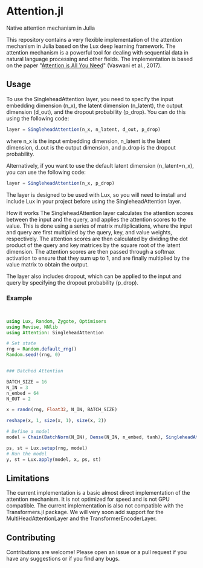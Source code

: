 # Attention.jl

Native attention mechanism in Julia

<!-- [![Stable](https://img.shields.io/badge/docs-stable-blue.svg)](https://ACEsuit.github.io/Attention.jl/stable/)
[![Dev](https://img.shields.io/badge/docs-dev-blue.svg)](https://ACEsuit.github.io/Attention.jl/dev/)
[![Build Status](https://github.com/ACEsuit/Attention.jl/actions/workflows/CI.yml/badge.svg?branch=main)](https://github.com/ACEsuit/Attention.jl/actions/workflows/CI.yml?query=branch%3Amain) -->


This repository contains a very flexible implementation of the attention mechanism in Julia based on the Lux deep learning framework. The attention mechanism is a powerful tool for dealing with sequential data in natural language processing and other fields. The implementation is based on the paper "[Attention is All You Need](https://arxiv.org/abs/1706.03762)" (Vaswani et al., 2017).

## Usage

To use the SingleheadAttention layer, you need to specify the input embedding dimension (n_x), the latent dimension (n_latent), the output dimension (d_out), and the dropout probability (p_drop). You can do this using the following code:


```julia
layer = SingleheadAttention(n_x, n_latent, d_out, p_drop)
```

where n_x is the input embedding dimension, n_latent is the latent dimension, d_out is the output dimension, and p_drop is the dropout probability.

Alternatively, if you want to use the default latent dimension (n_latent=n_x), you can use the following code:

```julia
layer = SingleheadAttention(n_x, p_drop)
```

The layer is designed to be used with Lux, so you will need to install and include Lux in your project before using the SingleheadAttention layer.

How it works
The SingleheadAttention layer calculates the attention scores between the input and the query, and applies the attention scores to the value. This is done using a series of matrix multiplications, where the input and query are first multiplied by the query, key, and value weights, respectively. The attention scores are then calculated by dividing the dot product of the query and key matrices by the square root of the latent dimension. The attention scores are then passed through a softmax activation to ensure that they sum up to 1, and are finally multiplied by the value matrix to obtain the output.

The layer also includes dropout, which can be applied to the input and query by specifying the dropout probability (p_drop).

### Example

```julia


using Lux, Random, Zygote, Optimisers
using Revise, NNlib
using Attention: SingleheadAttention

# Set state
rng = Random.default_rng()
Random.seed!(rng, 0)


### Batched Attention

BATCH_SIZE = 16
N_IN = 3
n_embed = 64
N_OUT = 2

x = randn(rng, Float32, N_IN, BATCH_SIZE)

reshape(x, 1, size(x, 1), size(x, 2))

# Define a model
model = Chain(BatchNorm(N_IN), Dense(N_IN, n_embed, tanh), SingleheadAttention(n_embed, 0.1))

ps, st = Lux.setup(rng, model)
# Run the model
y, st = Lux.apply(model, x, ps, st)
```

## Limitations

The current implementation is a basic almost direct implementation of the attention mechanism. It is not optimized for speed and is not GPU compatible. The current implementation is also not compatible with the Transformers.jl package. We will very soon add support for the MultiHeadAttentionLayer and the TransformerEncoderLayer.

## Contributing

Contributions are welcome! Please open an issue or a pull request if you have any suggestions or if you find any bugs.

